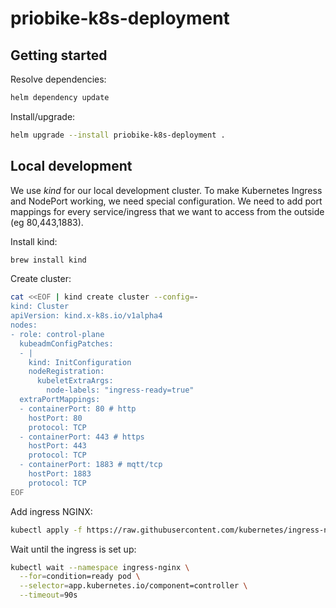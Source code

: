 # priobike-k8s-deployment

## Getting started

Resolve dependencies:
```bash
helm dependency update
```

Install/upgrade: 
```bash
helm upgrade --install priobike-k8s-deployment .
```

## Local development

We use *kind* for our local development cluster. To make Kubernetes Ingress and NodePort working, we need special configuration.
We need to add port mappings for every service/ingress that we want to access from the outside (eg 80,443,1883).

Install kind:
```bash
brew install kind
```

Create cluster: 
```bash
cat <<EOF | kind create cluster --config=-
kind: Cluster
apiVersion: kind.x-k8s.io/v1alpha4
nodes:
- role: control-plane
  kubeadmConfigPatches:
  - |
    kind: InitConfiguration
    nodeRegistration:
      kubeletExtraArgs:
        node-labels: "ingress-ready=true"
  extraPortMappings:
  - containerPort: 80 # http
    hostPort: 80
    protocol: TCP
  - containerPort: 443 # https
    hostPort: 443
    protocol: TCP
  - containerPort: 1883 # mqtt/tcp 
    hostPort: 1883
    protocol: TCP
EOF
```

Add ingress NGINX:
```bash
kubectl apply -f https://raw.githubusercontent.com/kubernetes/ingress-nginx/main/deploy/static/provider/kind/deploy.yaml
```

Wait until the ingress is set up:
```bash
kubectl wait --namespace ingress-nginx \
  --for=condition=ready pod \
  --selector=app.kubernetes.io/component=controller \
  --timeout=90s
```
